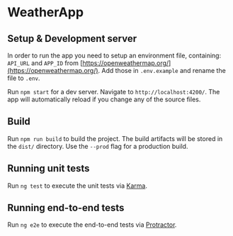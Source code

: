 # WeatherApp

## Setup & Development server

In order to run the app you need to setup an environment file, containing:
`API_URL` and `APP_ID` from [https://openweathermap.org/](https://openweathermap.org/).
Add those in `.env.example` and rename the file to `.env`.

Run `npm start` for a dev server. Navigate to `http://localhost:4200/`. The app will automatically reload if you change any of the source files.

## Build

Run `npm run build` to build the project. The build artifacts will be stored in the `dist/` directory. Use the `--prod` flag for a production build.

## Running unit tests

Run `ng test` to execute the unit tests via [Karma](https://karma-runner.github.io).

## Running end-to-end tests

Run `ng e2e` to execute the end-to-end tests via [Protractor](http://www.protractortest.org/).
